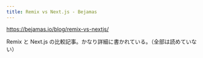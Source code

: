 ```yaml
---
title: Remix vs Next.js - Bejamas
---
```


https://bejamas.io/blog/remix-vs-nextjs/

Remix と Next.js の比較記事。かなり詳細に書かれている。（全部は読めていない）

